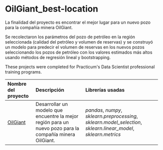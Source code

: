# OilGiant_best-location

La finalidad del proyecto es encontrar el mejor lugar para un nuevo pozo para la compañía minera OilGiant.

Se recolectaron los parámetros del pozo de petróleo en la región seleccionada (calidad del petróleo y volumen de reservas) y se construyó un modelo para predecir el volumen de reservas en los nuevos pozos seleccionando los pozos de petróleo con los valores estimados más altos usando métodos de regresión lineal y bootstrapping.

These projects were completed for Practicum's Data Scientist professional training programs.

| Nombre del proyecto | Descripción | Librerías usadas| 
| :---------------------- | :---------------------- | :---------------------- |
| [OilGiant](real_estate) | Desarrollar un modelo que encuentre la mejor región para un nuevo pozo para la compañía minera OilGiant. | *pandas*, *numpy*, *sklearn.preprocessing*, *sklearn.model_selection*, *sklearn.linear_model*, *sklearn.metrics*|
